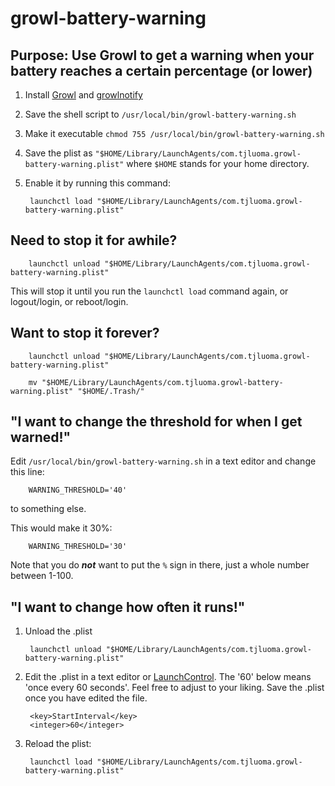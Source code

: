 # growl-battery-warning

## Purpose: Use Growl to get a warning when your battery reaches a certain percentage (or lower)

1. Install [Growl](https://apps.apple.com/us/app/growl/id467939042?mt=12) and [growlnotify](http://growl.cachefly.net/GrowlNotify-2.1.zip)

2. Save the shell script to `/usr/local/bin/growl-battery-warning.sh`

3. Make it executable `chmod 755 /usr/local/bin/growl-battery-warning.sh`

4. Save the plist as `"$HOME/Library/LaunchAgents/com.tjluoma.growl-battery-warning.plist"` where `$HOME` stands for your home directory.

5. Enable it by running this command:

		launchctl load "$HOME/Library/LaunchAgents/com.tjluoma.growl-battery-warning.plist"

## Need to stop it for awhile?

		launchctl unload "$HOME/Library/LaunchAgents/com.tjluoma.growl-battery-warning.plist"

This will stop it until you run the `launchctl load` command again, or logout/login, or reboot/login.

## Want to stop it forever?

		launchctl unload "$HOME/Library/LaunchAgents/com.tjluoma.growl-battery-warning.plist"

		mv "$HOME/Library/LaunchAgents/com.tjluoma.growl-battery-warning.plist" "$HOME/.Trash/"


## "I want to change the threshold for when I get warned!"


Edit `/usr/local/bin/growl-battery-warning.sh` in a text editor and change this line:

		WARNING_THRESHOLD='40'

to something else.

This would make it 30%:

		WARNING_THRESHOLD='30'

Note that you do ***not*** want to put the `%` sign in there, just a whole number between 1-100.

## "I want to change how often it runs!"

1. Unload the .plist

		launchctl unload "$HOME/Library/LaunchAgents/com.tjluoma.growl-battery-warning.plist"

2. Edit the .plist in a text editor or [LaunchControl](https://www.soma-zone.com/LaunchControl/). The '60' below means 'once every 60 seconds'. Feel free to adjust to your liking. Save the .plist once you have edited the file.

		<key>StartInterval</key>
		<integer>60</integer>



3. Reload the plist:

		launchctl load "$HOME/Library/LaunchAgents/com.tjluoma.growl-battery-warning.plist"

